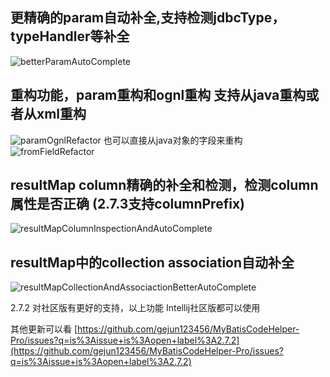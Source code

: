 ## 更精确的param自动补全,支持检测jdbcType，typeHandler等补全
![betterParamAutoComplete](http://myimages.brucege.com/betterParamAutoComplete.gif)

## 重构功能，param重构和ognl重构 支持从java重构或者从xml重构 
![paramOgnlRefactor](http://myimages.brucege.com/paramOgnlRefactor.gif)
也可以直接从java对象的字段来重构
![fromFieldRefactor](http://myimages.brucege.com/fromFieldRefactor.gif)

## resultMap column精确的补全和检测，检测column属性是否正确 (2.7.3支持columnPrefix)
![resultMapColumnInspectionAndAutoComplete](http://myimages.brucege.com/resultMapColumnInspectionAndAutoComplete.gif)


## resultMap中的collection association自动补全
![resultMapCollectionAndAssociactionBetterAutoComplete](http://myimages.brucege.com/resultMapCollectionAndAssociactionBetterAutoComplete.gif)


2.7.2 对社区版有更好的支持，以上功能 Intellij社区版都可以使用

其他更新可以看 
[https://github.com/gejun123456/MyBatisCodeHelper-Pro/issues?q=is%3Aissue+is%3Aopen+label%3A2.7.2](https://github.com/gejun123456/MyBatisCodeHelper-Pro/issues?q=is%3Aissue+is%3Aopen+label%3A2.7.2)
